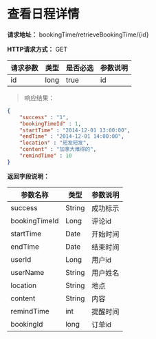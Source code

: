 # 查看日程详情

**请求地址：** bookingTime/retrieveBookingTime/{id}

**HTTP请求方式：** GET

| 请求参数 | 类型 | 是否必选 | 参数说明 |
| -- | -- | -- | -- |
| id | long | true | id |

>响应结果：

```json
{
    "success" : "1",
    "bookingTimeId" : 1,
    "startTime" : "2014-12-01 13:00:00",
    "endTime" : "2014-12-01 14:00:00",
    "location" : "短发短发",
    "content" : "加拿大难得的",
    "remindTime" : 10
}
```

**返回字段说明：**

| 参数名称 | 类型 | 参数说明 |
| -- | -- | -- |
| success | String | 成功标示 |
| bookingTimeId | Long | 评论id |
| startTime | Date | 开始时间 |
| endTime | Date | 结束时间 |
| userId | Long | 用户id |
| userName | String | 用户姓名 |
| location | String | 地点 |
| content | String | 内容 |
| remindTime | int | 提醒时间 |
| bookingId | long | 订单id |

